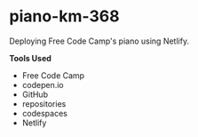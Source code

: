 # piano-km-368
Deploying Free Code Camp's piano using Netlify.

**Tools Used**

* Free Code Camp
* codepen.io
* GitHub
* repositories
* codespaces
* Netlify